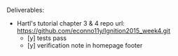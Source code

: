 Deliverables:
- Hartl's tutorial chapter 3 & 4 repo url: https://github.com/econno11y/Ignition2015_week4.git
  - [y] tests pass
  - [y] verification note in homepage footer
